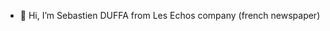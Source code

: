 - 👋 Hi, I’m Sebastien DUFFA from Les Echos company (french newspaper)
<!---
sduffa/sduffa is a ✨ special ✨ repository because its `README.md` (this file) appears on your GitHub profile.
You can click the Preview link to take a look at your changes.
--->
